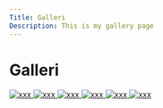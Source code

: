 ```yaml
---
Title: Galleri
Description: This is my gallery page
---
```


Galleri
==========================

<div class="gallery">
<a href="%base_url%/image/gallery/lasse-nystedt-40L6iU6Gv9w-unsplash.jpg" target="_blank">
<picture>
    <source media="(min-width: 668px)" srcset="%base_url%/image/gallery/lasse-nystedt-40L6iU6Gv9w-unsplash.jpg?w=1200&q=70">
    <img src="%base_url%/image/gallery/lasse-nystedt-40L6iU6Gv9w-unsplash.jpg?w=600&q=70" alt="xxx">
   
</picture>
</a>

<a href="%base_url%/image/gallery/lasse-nystedt-aS4W9mUUloY-unsplash.jpg" target="_blank">
<picture>
    <source media="(min-width: 668px)" srcset="%base_url%/image/gallery/lasse-nystedt-aS4W9mUUloY-unsplash.jpg?w=1200&q=70">
    <img src="%base_url%/image/gallery/lasse-nystedt-aS4W9mUUloY-unsplash.jpg?w=600&q=70" alt="xxx">
</picture>
</a>

<a href="%base_url%/image/gallery/lasse-nystedt-DiEFqT5FRvU-unsplash.jpg" target="_blank">
<picture>
    <source media="(min-width: 668px)" srcset="%base_url%/image/gallery/lasse-nystedt-DiEFqT5FRvU-unsplash.jpg?w=1200&q=70&sharpen">
    <img src="%base_url%/image/gallery/lasse-nystedt-DiEFqT5FRvU-unsplash.jpg?w=600&q=70&sharpen" alt="xxx">
</picture>
</a>

<a href="%base_url%/image/gallery/philipp-pilz-JsOlctJwniY-unsplash.jpg" target="_blank">
<picture>
    <source media="(min-width: 668px)" srcset="%base_url%/image/gallery/philipp-pilz-JsOlctJwniY-unsplash.jpg?w=1200&q=70">
    <img src="%base_url%/image/gallery/philipp-pilz-JsOlctJwniY-unsplash.jpg?w=600&q=70" alt="xxx">
</picture>
</a>

<a href="%base_url%/image/gallery/sasha-matic-yUBJit7IP2c-unsplash.jpg" target="_blank">
<picture>
    <source media="(min-width: 668px)" srcset="%base_url%/image/gallery/sasha-matic-yUBJit7IP2c-unsplash.jpg?w=1200&q=70">
    <img src="%base_url%/image/gallery/sasha-matic-yUBJit7IP2c-unsplash.jpg?w=600&q=70" alt="xxx">
</picture>
</a>

<a href="%base_url%/image/gallery/victor-agestam-ftqL4rQurUk-unsplash.jpg" target="_blank">
<picture>
    <source media="(min-width: 668px)" srcset="%base_url%/image/gallery/victor-agestam-ftqL4rQurUk-unsplash.jpg?w=1200&q=70&sharpen">
    <img src="%base_url%/image/gallery/victor-agestam-ftqL4rQurUk-unsplash.jpg?w=600&q=70&sharpen" alt="xxx">
</picture>
</a>

</div>
